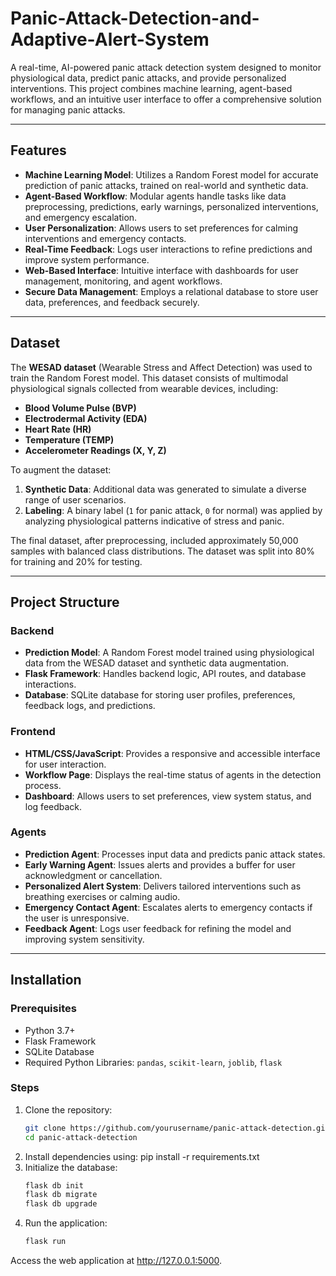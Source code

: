 # Panic-Attack-Detection-and-Adaptive-Alert-System

A real-time, AI-powered panic attack detection system designed to monitor physiological data, predict panic attacks, and provide personalized interventions. This project combines machine learning, agent-based workflows, and an intuitive user interface to offer a comprehensive solution for managing panic attacks.

---

## Features

- **Machine Learning Model**: Utilizes a Random Forest model for accurate prediction of panic attacks, trained on real-world and synthetic data.
- **Agent-Based Workflow**: Modular agents handle tasks like data preprocessing, predictions, early warnings, personalized interventions, and emergency escalation.
- **User Personalization**: Allows users to set preferences for calming interventions and emergency contacts.
- **Real-Time Feedback**: Logs user interactions to refine predictions and improve system performance.
- **Web-Based Interface**: Intuitive interface with dashboards for user management, monitoring, and agent workflows.
- **Secure Data Management**: Employs a relational database to store user data, preferences, and feedback securely.

---

## Dataset

The **WESAD dataset** (Wearable Stress and Affect Detection) was used to train the Random Forest model. This dataset consists of multimodal physiological signals collected from wearable devices, including:
- **Blood Volume Pulse (BVP)**
- **Electrodermal Activity (EDA)**
- **Heart Rate (HR)**
- **Temperature (TEMP)**
- **Accelerometer Readings (X, Y, Z)**

To augment the dataset:
1. **Synthetic Data**: Additional data was generated to simulate a diverse range of user scenarios.
2. **Labeling**: A binary label (`1` for panic attack, `0` for normal) was applied by analyzing physiological patterns indicative of stress and panic.

The final dataset, after preprocessing, included approximately 50,000 samples with balanced class distributions. The dataset was split into 80% for training and 20% for testing.

---

## Project Structure

### Backend
- **Prediction Model**: A Random Forest model trained using physiological data from the WESAD dataset and synthetic data augmentation.
- **Flask Framework**: Handles backend logic, API routes, and database interactions.
- **Database**: SQLite database for storing user profiles, preferences, feedback logs, and predictions.

### Frontend
- **HTML/CSS/JavaScript**: Provides a responsive and accessible interface for user interaction.
- **Workflow Page**: Displays the real-time status of agents in the detection process.
- **Dashboard**: Allows users to set preferences, view system status, and log feedback.

### Agents
- **Prediction Agent**: Processes input data and predicts panic attack states.
- **Early Warning Agent**: Issues alerts and provides a buffer for user acknowledgment or cancellation.
- **Personalized Alert System**: Delivers tailored interventions such as breathing exercises or calming audio.
- **Emergency Contact Agent**: Escalates alerts to emergency contacts if the user is unresponsive.
- **Feedback Agent**: Logs user feedback for refining the model and improving system sensitivity.

---

## Installation

### Prerequisites
- Python 3.7+
- Flask Framework
- SQLite Database
- Required Python Libraries: `pandas`, `scikit-learn`, `joblib`, `flask`

### Steps
1. Clone the repository:
   ```bash
   git clone https://github.com/yourusername/panic-attack-detection.git
   cd panic-attack-detection
2. Install dependencies using:
   pip install -r requirements.txt
3. Initialize the database:
   ```bash
   flask db init
   flask db migrate
   flask db upgrade
5. Run the application:
   ```bash
   flask run

Access the web application at http://127.0.0.1:5000.
